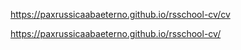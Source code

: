 https://paxrussicaabaeterno.github.io/rsschool-cv/cv

https://paxrussicaabaeterno.github.io/rsschool-cv/
